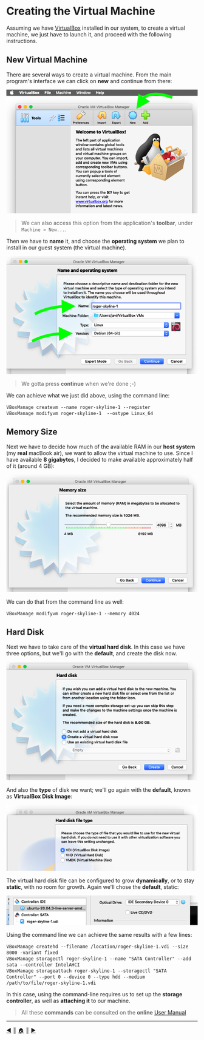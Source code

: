 # Creating the Virtual Machine
Assuming we have [VirtualBox](https://www.virtualbox.org/) installed in our system, to create a virtual machine, we just have to launch it, and proceed with the following instructions.

## New Virtual Machine
There are several ways to create a virtual machine. From the main program's interface we can click on **new** and continue from there:

![new machine](images/creating_vm/1_new_machine.png)

> We can also access this option from the application's **toolbar**, under ``Machine > New...``.

Then we have to **name** it, and choose the **operating system** we plan to install in our guest system (the virtual machine).

![name and os](images/creating_vm/2_name_os.png)

> We gotta press **continue** when we're done ;-)

We can achieve what we just did above, using the command line:
```
VBoxManage createvm --name roger-skyline-1 --register
VBoxManage modifyvm roger-skyline-1  --ostype Linux_64

```

## Memory Size
Next we have to decide how much of the available RAM in our **host system** (my **real** macBook air), we want to allow the virtual machine to use. Since I have available **8 gigabytes**, I decided to make available approximately half of it (around 4 GB):

![memory size](images/creating_vm/3_memory_size.png)

We can do that from the command line as well:
```
VBoxManage modifyvm roger-skyline-1 --memory 4024
```

## Hard Disk
Next we have to take care of the **virtual hard disk**. In this case we have three options, but we'll go with the **default**, and create the disk now.

![hard disk](images/creating_vm/4_hard_disk.png)

And also the **type** of disk we want; we'll go again with the **default**, known as **VirtualBox Disk Image**:

![file type](images/creating_vm/5_hard_disk_file_type.png)

The virtual hard disk file can be configured to grow **dynamically**, or to stay **static**, with no room for growth. Again we'll chose the **default**, static:

![dynamic vs static](images/creating_vm/6_dynamic_vs_fixed.png)

Using the command line we can achieve the same results with a few lines:
```
VBoxManage createhd --filename /location/roger-skyline-1.vdi --size 8000 -variant fixed
VBoxManage storagectl roger-skyline-1 --name "SATA Controller" --add sata --controller IntelAHCI
VBoxManage storageattach roger-skyline-1 --storagectl "SATA Controller" --port 0 --device 0 --type hdd --medium /path/to/file/roger-skyline-1.vdi
```
In this case, using the command-line requires us to set up the **storage controller**, as well as **attaching it** to our machine.

> All these **commands** can be consulted on the **online** [User Manual](https://www.virtualbox.org/manual/UserManual.html)

---
[:arrow_backward:][back] ║ [:house:][home] ║ [:arrow_forward:][next]

<!-- navigation -->
[home]: ../README.md
[back]: ../README.md
[next]: ./installing_ubuntu_server.md
